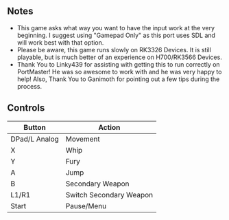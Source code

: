 ## Notes

- This game asks what way you want to have the input work at the very beginning. I suggest using "Gamepad Only" as this port uses SDL and will work best with that option.
- Please be aware, this game runs slowly on RK3326 Devices. It is still playable, but is much better of an experience on H700/RK3566 Devices.
- Thank You to Linky439 for assisting with getting this to run correctly on PortMaster! He was so awesome to work with and he was very happy to help!
Also, Thank You to Ganimoth for pointing out a few tips during the process.

## Controls

| Button | Action |
|--|--| 
|DPad/L Analog|Movement|
|X|Whip|
|Y|Fury|
|A|Jump|
|B|Secondary Weapon|
|L1/R1|Switch Secondary Weapon|
|Start|Pause/Menu|


